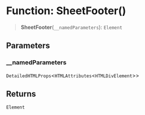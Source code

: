 # Function: SheetFooter()

> **SheetFooter**(`__namedParameters`): `Element`

## Parameters

### \_\_namedParameters

`DetailedHTMLProps`\<`HTMLAttributes`\<`HTMLDivElement`\>\>

## Returns

`Element`
